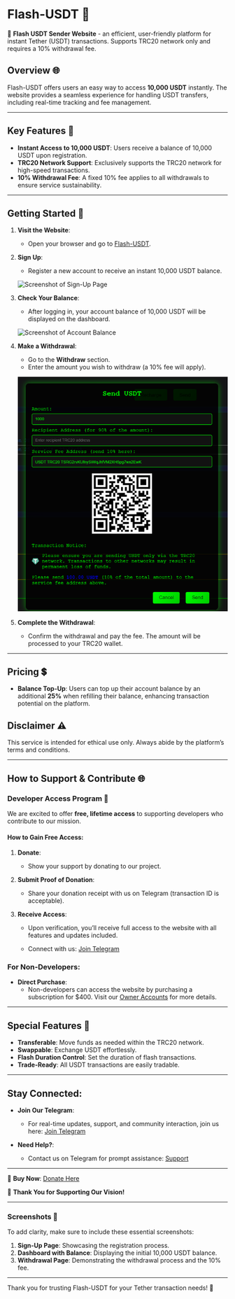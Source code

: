 # Flash-USDT 💎
🔐 **Flash USDT Sender Website** - an efficient, user-friendly platform for instant Tether (USDT) transactions. Supports TRC20 network only and requires a 10% withdrawal fee.

## Overview 🌐

Flash-USDT offers users an easy way to access **10,000 USDT** instantly. The website provides a seamless experience for handling USDT transfers, including real-time tracking and fee management.

---

## Key Features 🌟

- **Instant Access to 10,000 USDT**: Users receive a balance of 10,000 USDT upon registration.
- **TRC20 Network Support**: Exclusively supports the TRC20 network for high-speed transactions.
- **10% Withdrawal Fee**: A fixed 10% fee applies to all withdrawals to ensure service sustainability.

---

## Getting Started 🚀

1. **Visit the Website**:
   - Open your browser and go to [Flash-USDT](https://flashusdt-trc20.netlify.app/).

2. **Sign Up**:
   - Register a new account to receive an instant 10,000 USDT balance.
   
   ![Screenshot of Sign-Up Page](Sign_Up.png.png)

3. **Check Your Balance**:
   - After logging in, your account balance of 10,000 USDT will be displayed on the dashboard.
   
   ![Screenshot of Account Balance](Balance.png)

4. **Make a Withdrawal**:
   - Go to the **Withdraw** section.
   - Enter the amount you wish to withdraw (a 10% fee will apply).
   
   ![Screenshot of Withdrawal Page](send.png)

5. **Complete the Withdrawal**:
   - Confirm the withdrawal and pay the fee. The amount will be processed to your TRC20 wallet.

---

## Pricing 💲

- **Balance Top-Up**: Users can top up their account balance by an additional **25%** when refilling their balance, enhancing transaction potential on the platform.

## Disclaimer ⚠️

This service is intended for ethical use only. Always abide by the platform’s terms and conditions.

---

## How to Support & Contribute 🌐

### Developer Access Program 🌟

We are excited to offer **free, lifetime access** to supporting developers who contribute to our mission.

#### How to Gain Free Access:

1. **Donate**:
   - Show your support by donating to our project.
   
2. **Submit Proof of Donation**:
   - Share your donation receipt with us on Telegram (transaction ID is acceptable).
   
3. **Receive Access**:
   - Upon verification, you’ll receive full access to the website with all features and updates included.
   
   - Connect with us: [Join Telegram](https://t.me/Mistreccv)

### For Non-Developers:

- **Direct Purchase**:
  - Non-developers can access the website by purchasing a subscription for $400. Visit our [Owner Accounts](https://t.me/Mistreccv) for more details.

---

## Special Features 💎

- **Transferable**: Move funds as needed within the TRC20 network.
- **Swappable**: Exchange USDT effortlessly.
- **Flash Duration Control**: Set the duration of flash transactions.
- **Trade-Ready**: All USDT transactions are easily tradable.

---

## Stay Connected:

- **Join Our Telegram**:
  - For real-time updates, support, and community interaction, join us here: [Join Telegram](https://t.me/Mistreccv)
  
- **Need Help?**:
  - Contact us on Telegram for prompt assistance: [Support](https://t.me/Mistreccv)

---

🔗 **Buy Now**: [Donate Here](https://t.me/Mistreccv)

🙏 **Thank You for Supporting Our Vision!**

---

### Screenshots 📸

To add clarity, make sure to include these essential screenshots:

1. **Sign-Up Page**: Showcasing the registration process.
2. **Dashboard with Balance**: Displaying the initial 10,000 USDT balance.
3. **Withdrawal Page**: Demonstrating the withdrawal process and the 10% fee.

> 

--- 

Thank you for trusting Flash-USDT for your Tether transaction needs! 💖
